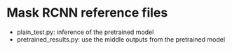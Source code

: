 # Mask RCNN reference files
- plain_test.py: inference of the pretrained model
- pretrained_results.py: use the middle outputs from the pretrained model